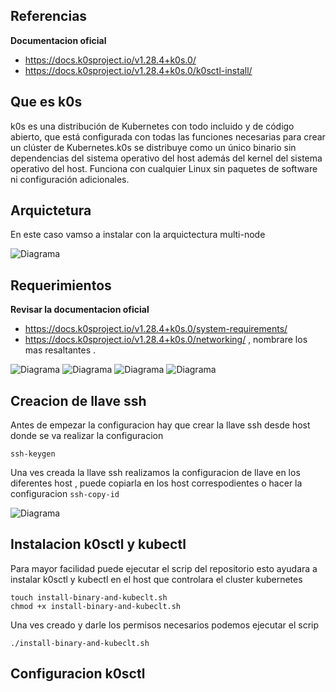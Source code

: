 ## Referencias

**Documentacion oficial**
- https://docs.k0sproject.io/v1.28.4+k0s.0/
- https://docs.k0sproject.io/v1.28.4+k0s.0/k0sctl-install/

## Que es k0s

k0s es una distribución de Kubernetes con todo incluido y de código abierto, que está configurada con todas las funciones necesarias para crear un clúster de Kubernetes.k0s se distribuye como un único binario sin dependencias del sistema operativo del host además del kernel del sistema operativo del host. Funciona con cualquier Linux sin paquetes de software ni configuración adicionales.

## Arquictetura

En este caso vamso a instalar con la arquictectura multi-node

![Diagrama]()

## Requerimientos

**Revisar la documentacion oficial** 
- https://docs.k0sproject.io/v1.28.4+k0s.0/system-requirements/
- https://docs.k0sproject.io/v1.28.4+k0s.0/networking/
, nombrare los mas resaltantes .

![Diagrama]()
![Diagrama]()
![Diagrama]()
![Diagrama]()

## Creacion de llave ssh

Antes de empezar la configuracion hay que crear la llave ssh desde host donde se va realizar la configuracion
```
ssh-keygen
```
Una ves creada la llave ssh realizamos la configuracion de llave en los diferentes host , puede copiarla en los host correspodientes o hacer la configuracion  `ssh-copy-id`

![Diagrama]()

## Instalacion k0sctl y kubectl

Para mayor facilidad puede ejecutar el scrip del repositorio esto ayudara a instalar k0sctl y kubectl en el host que controlara el cluster kubernetes
```
touch install-binary-and-kubeclt.sh
chmod +x install-binary-and-kubeclt.sh
```
Una ves creado y darle los permisos necesarios podemos ejecutar el scrip

```
./install-binary-and-kubeclt.sh
```

## Configuracion k0sctl

